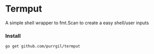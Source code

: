 # Termput
A simple shell wrapper to fmt.Scan to create a easy shell/user inputs

### Install
```
go get github.com/purrgil/termput
```
